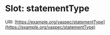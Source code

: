 # Slot: statementType

URI: [https://example.org/vaspec/statementType](https://example.org/vaspec/statementType)
